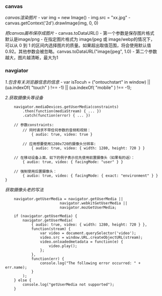 ### canvas
*canvas渲染图片*
    -  var img = new Image()
    -  img.src = "xx.jpg"
    -  canvas.getContext('2d').drawImage(img, 0, 0)

*把canvas画布保存成图片*
    - canvas.toDataURL()
    - 第一个参数是保存图片格式   默认是image/png
    - 在指定图片格式为 image/jpeg 或 image/webp的情况下，可以从 0 到 1 的区间内选择图片的质量。如果超出取值范围，将会使用默认值 0.92。其他参数会被忽略。canvas.toDataURL("image/jpeg", 1.0)
    - 第二个参数越大，图片越清晰，最大为1



### navgiator
*1.包含有关浏览器信息的信息*
    - var isTocuh = ("ontouchstart" in window) || (ua.indexOf( "touch" ) !== -1) || (ua.indexOf( "mobile" ) !== -1);  


*2.获取摄像头等设备*
```
    navigator.mediaDevices.getUserMedia(constraints)
        .then(function(mediaStream) { ... })
        .catch(function(error) { ... })

    // 参数constraints:
        // 同时请求不带任何参数的音频和视频：
            { audio: true, video: true }

        // 应用想要使用1280x720的摄像头分辨率:
            { audio: true, video: { width: 1280, height: 720 } }  

    // 在移动设备上面，如下的例子表示优先使用前置摄像头（如果有的话）：
        { audio: true, video: { facingMode: "user" } }

    // 强制使用后置摄像头：
        { audio: true, video: { facingMode: { exact: "environment" } } }

```

*获取摄像头老的写法*
```
    navigator.getUserMedia = navigator.getUserMedia ||
                         navigator.webkitGetUserMedia ||
                         navigator.mozGetUserMedia;

    if (navigator.getUserMedia) {
        navigator.getUserMedia(
            { audio: true, video: { width: 1280, height: 720 } },
            function(stream) {
                var video = document.querySelector('video');
                video.src = window.URL.createObjectURL(stream);
                video.onloadedmetadata = function(e) {
                    video.play();
                };
            },
            function(err) {
                console.log("The following error occurred: " + err.name);
            }
        );
    } else {
        console.log("getUserMedia not supported");
    }
```